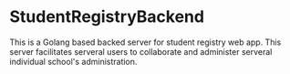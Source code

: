 # StudentRegistryBackend
This is a Golang based backed server for student registry web app. This server facilitates serveral users to collaborate and administer serveral individual school's administration.
